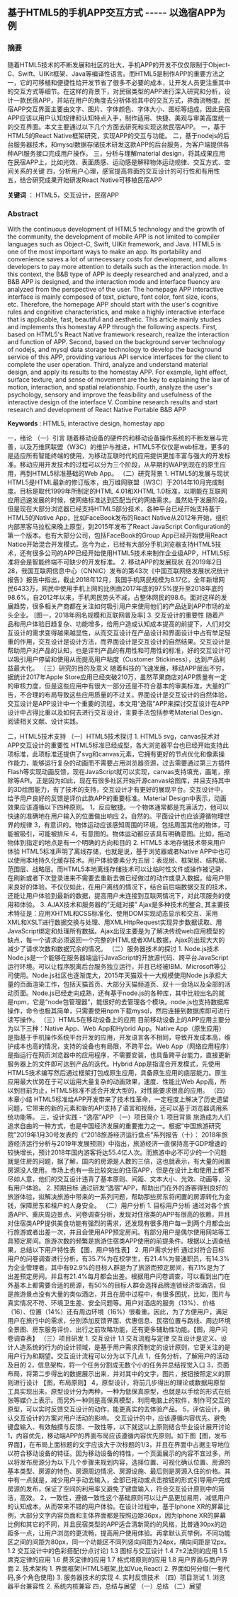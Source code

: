 ## 基于HTML5的手机APP交互方式 ----- 以逸宿APP为例

### 摘要

随着HTML5技术的不断发展和社区的壮大，手机APP的开发不仅仅限制于Object-C、Swift、UIKit框架、Java等编译性语言。而HTML5是制作APP的重要方法之一，它的可移植和便捷性给开发节省了很多不必要的成本，让开发人员更注重其中的交互方式等细节。在这样的背景下，对民宿类型的APP进行深入研究和分析，设计一款民宿APP，并站在用户的角度去分析体验其中的交互方式，界面流畅度。民宿APP交互界面主要由文字、图片、字体颜色、字体大小、图标等组成，因此民宿APP应该以用户认知规律和认知特点入手，制作适用、快捷、美观与审美高度统一的交互界面。本文主要通过以下几个方面去研究和实现这款民宿APP。
一，基于HTML5的React Native框架研究，实现APP的交互与功能。
二，基于nodejs的后台服务器技术，和mysql数据存储技术研发这款APP的后台服务，为客户端提供各种API服务接口完成用户操作。
三，分析与理解material design，将其成果应用在民宿APP上，比如光效、表面质感、运动感是解释物体运动规律、交互方式、空间关系的关键
四，分析用户心理，感官提高界面的交互设计的可行性和有用性
五，结合研究成果开始研发React Native可移植民宿APP

**关键词** ： HTML5，交互设计，民宿APP


### Abstract

With the continuous development of HTML5 technology and the growth of the community, the development of mobile APP is not limited to compiler languages ​​such as Object-C, Swift, UIKit framework, and Java. HTML5 is one of the most important ways to make an app. Its portability and convenience saves a lot of unnecessary costs for development, and allows developers to pay more attention to details such as the interaction mode. In this context, the B&B type of APP is deeply researched and analyzed, and a B&B APP is designed, and the interaction mode and interface fluency are analyzed from the perspective of the user. The homepage APP interactive interface is mainly composed of text, picture, font color, font size, icons, etc. Therefore, the homepage APP should start with the user's cognitive rules and cognitive characteristics, and make a highly interactive interface that is applicable, fast, beautiful and aesthetic. This article mainly studies and implements this homestay APP through the following aspects.
First, based on HTML5's React Native framework research, realize the interaction and function of APP.
Second, based on the background server technology of nodejs, and mysql data storage technology to develop the background service of this APP, providing various API service interfaces for the client to complete the user operation.
Third, analyze and understand material design, and apply its results to the homestay APP. For example, light effect, surface texture, and sense of movement are the key to explaining the law of motion, interaction, and spatial relationship.
Fourth, analyze the user's psychology, sensory and improve the feasibility and usefulness of the interactive design of the interface
V. Combine research results and start research and development of React Native Portable B&B APP

**Keywords** : HTML5, interactive design, homestay app


一，绪论
（一）引言
	随着移动设备的硬件的和移动设备操作系统的不断发展与完善，以及万维网联盟（W3C）的维护与推进，HTML5不仅仅是web标准，更多的是适应所有智能终端的使用，为移动互联时代的应用提供更加丰富与强大的开发标准。移动应用开发技术的过程可以分为三个阶段，从早期的WAP到现在的原生应用，再到HTML5标准基础的Web App。
（二）研究背景
	1. HTML5的发展与现状
		HTML5是HTML最新的修订版本，由万维网联盟（W3C）于2014年10月完成制度。目标是取代1999年所制定的HTML 4.01和XHTML 1.0标准，以期能在互联网应用迅速发展的时候，使网络标准达到匹配当代的网络需求。虽然处于发展阶段，但是现在大部分浏览器已经支持HTML5部分技术，各种平台已经开始支持基于HTML5的Native App，比如FaceBook发布的React Native从2012年开始，组织内部黑客马拉松来晚上原型，到2015年发布了React JavaScript Configuration的第一个版本。也有大部分公司，包括FaceBook的Group App已经开始使用React Natice开始混合开发模式。迄今为止，已经有大部分手机浏览器支持HTML5技术，还有很多公司的APP已经开始使用HTML5技术来制作企业级APP，HTML5标准将会是智能终端不可缺少的开发标准。
	2. 移动APP的发展现状
		在2019年2日28，我国互联网信息中心（CNNIC）发布的第43次《中国互联网络发展状况统计报告》报告中指出，截止2018年12月，我国手机网民规模为8.17亿，全年新增网民6433万，网民中使用手机上网的比例由2017年底的97.5%提升至2018年底的98.6%。自2012年以来，手机网民势头不减，占整体网民的98.6。面对这样的发展趋势，很多相关产商都在关注如何吸引用户来使用他们的产品达到APP市场的龙头企业。
		[图一，2018年网名规模和互联网普及率]
	3. 交互设计的重要性
		随着产品和用户体验日趋复杂、功能增多，给用户造成认知成本提高的前提下，人们对交互设计的需求变得越来越显性，从而交互设计在产品设计和界面设计中占有举足轻重的作用，交互设计是设计方法，而界面设计是交互设计的自然结果。交互设计是帮助用户对产品的认知，也是评判产品的有用性和可用性的标准，好的交互设计可以吸引用户停留和使用从而提高用户粘度（Customer Stickiness），达到产品利益最大化。
（三）研究的目的及意义
	随着科技的飞速发展，移动APP层出不穷，据统计2017年Apple Store应用已经突破210万，虽然苹果商店对APP质量有一定的审核力度，但是这些应用中有很大一部分还是不符合基本的审美标准，大量的广告，不合理的布局导致这些应用质量的不过关。界面设计是交互设计的自然体验，交互设计是APP设计中一个重要的流程，本文用“逸宿”APP来探讨交互设计在APP设计中占得比重以及如何去进行交互设计，主要手法包括参考Material Design、阅读相关文献、设计实践。

二，HTML5技术支持
	（一）HTML5技术探讨
		1. HTML5 svg，canvas技术对APP交互设计的重要性
			HTML5标准已经成型，各大浏览器平台也已经开始支持此项标准，此项标准还提供了svg和canvas元素，它拥有更好的节点优化和像素操作能力，能够运行复杂的动画而不需要占用浏览器资源，过去需要通过第三方插件Flash等实现动画反馈，现在JavaScript就可以实现，canvas支持填充，画笔，擦除等API。正是因为如此，现在有很多社区开始开源canvas绘图库，并且支持其中的3D绘图能力，有了技术的支持，交互设计才有更好的展现平台。交互设计中，给予用户良好的反馈是评价此款APP的重要标准。Material Design中表示，动画效果应该遵循以下四种原则。
			1，反应敏捷。一个物体通常都是充满活力，他可以快速的准确地在用户输入的位置做出响应
			2，自然的。平面设计也应该遵循物理世界的规律
			3，有意识的。物体运动应该感知周围的环境，包括周围其他的物体，可能被吸引，可能被排斥
			4，有意图的。物体运动都应该具有明确意图。比如，拖动物体到指定的地点是有一个明确的方向和目的
		2. HTML5 本地存储技术带来用户体验
			HTML5标准声明了离线存储，也就是说，基于浏览器或者Native APP中也可以使用本地持久化缓存技术。用户体验要素分为五层：表现层、框架层、结构层、范围层、战略层。而HTML5本地离线存储技术可以让临时性文件或操作被记录，在刷新或者下次登录进来不需要去重新去做已经做过的动作或录入数据，给用户带来良好的体验。不仅仅如此，在用户离线的情况下，结合前后端数据交互的技术，还能让用户体验到最新的数据，提高用户未连接到互联网情况下，对此项服务的使用和体验。
		3. AJAX技术和服务器的”无缝对接”
			Ajax是多种技术的整合, 其主要技术特征是：应用XHTML和CSS标准化、使用DOM实现动态显示和交互、采用XML和XSLT进行数据交换与处理、用XMLHttpRequest实现异步数据读取、用JavaScript绑定和处理所有数据。Ajax出现主要是为了解决传统web应用模型的缺点，每一个请求必须返回一个完整的HTML或者XML数据，Ajax的出现大大的减少了请求次数和数据冗余的情况。
	（二）服务器技术的探讨
		1. Node.js技术
			Node.js是一个能够在服务器端运行JavaScript的开放源代码、跨平台JavaScript运行环境。可以让程序脱离后台服务独立运行，并且已经被IBM、Microsoft等公司使用。Node.js社区也逐渐庞大，2015年天猫双十一大规模使用Node.js承担大量的页面渲染工作，包括天猫首页、大部分天猫频道页、双十一会场以及全部的活动页面。Node.js已经走向成熟，还有基于node.js的各种库，其中比较出名的就是npm，它是“node包管理器”，能很好的去管理各个模块。node.js也支持数据库操作，命令也极其简单，只需要使用npm下载mysql，然后连接到数据库即可进行读写操作。
	（三）HTML5在移动设备上的应用
			目前移动设备上的APP应用主要分为以下三种：Native App、Web App和Hybrid App。Native App（原生应用）是指基于手机操作系统平台开发的应用，开发语言各不相同，导致开发成本高，维护成本也高的情况，支持的设备也有局限，不跨平台。Web App（网络应用程序）是指运行在网页浏览器中的应用程序，不需要安装，也具备跨平台能力，直接更新服务器上的文件即可达到产品的迭代。Hybrid App是指混合开发模式，先使用HTML5技术编写然后通过框架打包成原生应用，具备原生应用的底层能力。原生应用最大优势在于可以运用大量复杂的动画效果，速度、性能比Web App高，所以到目前为止，HTML5标准不适合开发大型的，对性能要求很高的应用。
	（四）本章小结
		HTML5标准给APP开发带来了技术性革命，一定程度上解决了历史遗留问题，它带来的新的元素和新的API支持了语言和视频，还可以基于浏览器调用系统功能等。
三，设计实践 - “逸宿”APP
	（一）项目简介
		1. 项目背景
			旅游成为人们追求自由的一种方式，也是中国经济发展的重要推力之一。根据“中国旅游研究院”2019年1月30号发表的《“2018旅游经济运行盘点”系列报告（十）： 2018年旅游经济运行分析与2019年发展预测》中指出，旅游经济一直保持高于GDP增速的较快增长，预计2018年国内游客将达55.4亿人次。而旅游中必不可少的一个问题就是住房的问题，据了解，国内的房源是人数的三倍，这也就表示，有大量的闲置房源没人使用。市场上也有一些比较突出的住宿APP，但是在设计上和使用上都不尽如人意，他们的交互设计违背了基本原则、间距、文本大小、光效、动画等，没有用户体验。
		2. 预期目标
			通过研发“逸宿”APP，帮助出门在外的游客得到良好的旅游体验，拟解决旅游中带来的一系列问题，帮助那些房东将闲置的房源转化为金钱，保障房东和租户的人身安全。
	（二）用户分析
		1. 目标用户分析
			通过对各个旅游APP、重庆周边景点、问卷调查分析，发现对住宿类的APP有很高的依赖，并且对住宿类APP提供美食功能有强烈的需求，还发现有很多用户每一到两个月都会出行旅游或者出差一次，并且会使用APP预定房间。有部分用户是偶尔使用网站等工具预定房间。旅游次数的频繁是旅游住宿类APP使用的前提条件。根据以上调查结果，总结以下用户特性表 【图，用户特性表】
		2. 用户需求分析
			通过对符合目标用户的问卷调查进行分析，有35.7%为在校学生，有21.4%为普通职员，有14.3%为企业管理者。其中有92.9%的目标人群是为了旅游而预定房间，有7.1%是为了出差预定房间。并且有21.4%每月都会出差。根据用户问卷调查，可以看到出门在外基本上都需要合适的房源，有50%的目标人群会选择品牌连锁经济型酒店，但是旅游景点没有大量的类似酒店，并且在居中过程中，有很多困扰，比如，图片与真实情况不符、环境卫生差、安全问题等。用户对酒店的服务（13%）、价格（16）、位置（14%）还有周边环境（16%）很看重。因此，为了方便用户，满足用户在旅行中的需求，分别添加反馈界面、优惠信息、民宿位置与路线、周边环境全景图、房东服务评价、出行之前攻略功能，还有更多辅助性功能。【图，用户问卷调查表】
	（三）项目研发
		1. 交互设计
			1.1 交互流程与定律
				交互设计是定义、设计人造系统的行为的设计领域，是基于用户需求而制定的设计原则，它更关注的是用户行为和期望。交互设计流程可以分为以下几点
				1，任务分析，了解用户的活动及目的
				2，信息架构，将一个任务分割成无数个小的任务并总结视觉入口
				3，页面布局，将第二步得出的数据展示出来，并对其中的文字，图片，按钮按照定义的原则进行设计 【图，布局原则】
				4，原型设计，将前几步得出的理论或数据用原型工具实现出来。原型设计分为两种，一种为低保真原型，也就是以手绘的形式在纸张等媒介上表示。而另外一种则是高保真模型，利用电脑上的软件，制作可交互的原型，可以实时反馈交互设计的动作，能更真实的去体验产品。
				5，评估设计，确认交互设计的方案对用户活动的影响。
				交互设计的中，应该遵循内容优先、避免键盘输入、有效触摸与反馈、一致性等，以下就这以上原则结合毕业设计展开讨论
				1，内容优先，移动端APP的界面布局应该遵循内容优先原则。如下图【图，发布界面】，在布局上面标题的文字应该大于次标题的1/3，并且在界面中占据主导地位以符合移动设备的特征。因为移动设备的特性，一个页面展示的内容不宜过多，所以将发布房源分为以下几个步骤来规划内容，选择位置、可视化确认位置、房源的基本类型、房源的特色、房源周边情况、房源设施、最后则是房源入住的价格。其中有一点就是，减少用户手动去输入，全部已拖动或点击按钮的形式引导用户完成房源的发布，保证了空间的利用率又避免了键盘输入，符合交互设计原则中的简洁，高效。
				2，一致性，遵循一致性这个基础原则可以让产品更加易用，减低用户的认知成本，从而带来不错的用户体验。在设计过程中，基于Iphone XR的屏幕比例，大部分文字内容页面和主体界面都是按照边距36px，因为Iphone XR的屏幕比例和其它的不同，并且民宿类型的APP适合清新简约的风格，比普通30px的边距多一点，让用户浏览的更流畅，提高用户使用体验。再拿默认页举例，不同功能区之间的间距为80px，同一个功能区不同列竖向间距为24px，横向间距是12px。
			1.2 交互设计中的色彩搭配(分点讨论)
			1.3 图标与交互设计
			1.4 7±2法则的应用
			1.5 席克定律的应用
			1.6 费茨定律的应用
			1.7 格式塔原则的应用
			1.8 用户界面与商户界面
		2. 技术架构
			1. 界面框架(HTML5框架,比如Vue,React)
			2. 界面如何分级(一套代码,多个角色使用)
			3. 服务器技术的实现
			4. 实时反馈技术
	（四）项目测试
		1. 浏览器平台兼容性
		2. 系统内核兼容
四，总结与展望
	（一）总结
	（二）展望